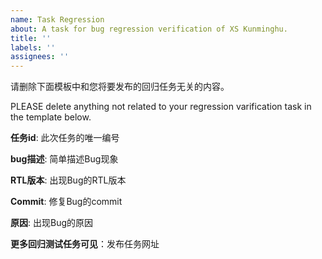 ```yaml
---
name: Task Regression
about: A task for bug regression verification of XS Kunminghu. 
title: ''
labels: ''
assignees: ''
---
```


请删除下面模板中和您将要发布的回归任务无关的内容。

PLEASE delete anything not related to your regression varification task in the template below.

**任务id**: 此次任务的唯一编号

**bug描述**: 简单描述Bug现象

**RTL版本**: 出现Bug的RTL版本

**Commit**: 修复Bug的commit

**原因**: 出现Bug的原因

**更多回归测试任务可见**：发布任务网址


